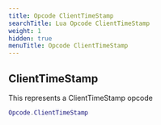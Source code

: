 ```yaml
---
title: Opcode ClientTimeStamp
searchTitle: Lua Opcode ClientTimeStamp
weight: 1
hidden: true
menuTitle: Opcode ClientTimeStamp
---
```

## ClientTimeStamp

This represents a ClientTimeStamp opcode
```lua
Opcode.ClientTimeStamp
```